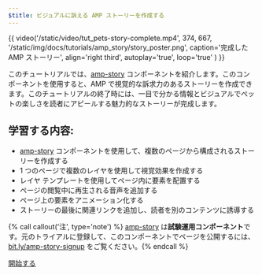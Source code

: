 ```yaml
---
$title: ビジュアルに訴える AMP ストーリーを作成する
---
```


{{ video('/static/video/tut_pets-story-complete.mp4', 374, 667, '/static/img/docs/tutorials/amp_story/story_poster.png', caption='完成した AMP ストーリー', align='right third', autoplay='true', loop='true' ) }}

このチュートリアルでは、[amp-story](/ja/docs/reference/components/amp-story.html) コンポーネントを紹介します。このコンポーネントを使用すると、AMP で視覚的な訴求力のあるストーリーを作成できます。このチュートリアルの終了時には、一目で分かる情報とビジュアルでペットの楽しさを読者にアピールする魅力的なストーリーが完成します。

## 学習する内容:

- [amp-story](/ja/docs/reference/components/amp-story.html) コンポーネントを使用して、複数のページから構成されるストーリーを作成する
- 1 つのページで複数のレイヤを使用して視覚効果を作成する
- レイヤ テンプレートを使用してページ内に要素を配置する
- ページの閲覧中に再生される音声を追加する
- ページ上の要素をアニメーション化する
- ストーリーの最後に関連リンクを追加し、読者を別のコンテンツに誘導する

{% call callout('注', type='note') %} [amp-story](/ja/docs/reference/components/amp-story.html) は**試験運用コンポーネント**です。元のトライアルに登録して、このコンポーネントでページを公開するには、<a href="http://bit.ly/amp-story-signup">bit.ly/amp-story-signup</a> をご覧ください。{% endcall %}


<div class="start-button">
<a class="button" href="/ja/docs/getting_started/visual_story/setting_up.html"><span class="arrow-next">開始する</span></a>
</div>
 
